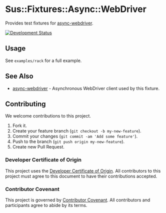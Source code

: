 # Sus::Fixtures::Async::WebDriver

Provides test fixtures for [async-webdriver](https://github.com/socketry/async-webdriver).

[![Development Status](https://github.com/socketry/sus-fixtures-async-webdriver/workflows/Test/badge.svg)](https://github.com/socketry/sus-fixtures-async-webdriver/actions?workflow=Test)

## Usage

See `examples/rack` for a full example.

## See Also

- [async-webdriver](https://github.com/socketry/async-webdriver) - Asynchronous WebDriver client used by this fixture.

## Contributing

We welcome contributions to this project.

1.  Fork it.
2.  Create your feature branch (`git checkout -b my-new-feature`).
3.  Commit your changes (`git commit -am 'Add some feature'`).
4.  Push to the branch (`git push origin my-new-feature`).
5.  Create new Pull Request.

### Developer Certificate of Origin

This project uses the [Developer Certificate of Origin](https://developercertificate.org/). All contributors to this project must agree to this document to have their contributions accepted.

### Contributor Covenant

This project is governed by [Contributor Covenant](https://www.contributor-covenant.org/). All contributors and participants agree to abide by its terms.
